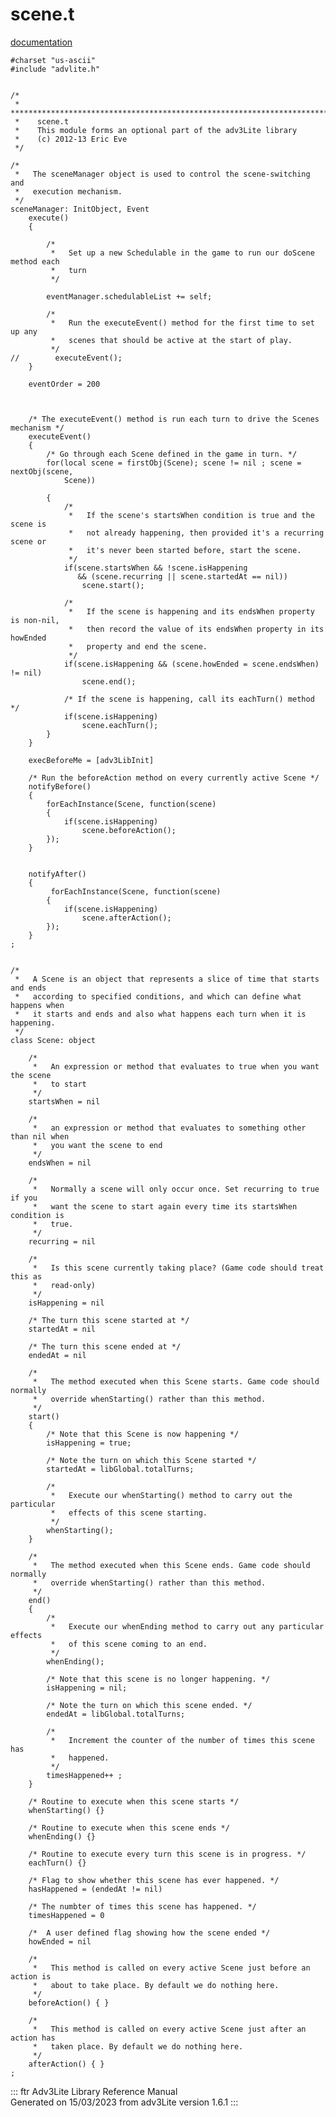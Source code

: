 # scene.t

[documentation](../file/scene.t.html)

    #charset "us-ascii"
    #include "advlite.h"


    /*
     *   ****************************************************************************
     *    scene.t 
     *    This module forms an optional part of the adv3Lite library 
     *    (c) 2012-13 Eric Eve
     */

    /* 
     *   The sceneManager object is used to control the scene-switching and
     *   execution mechanism.
     */
    sceneManager: InitObject, Event
        execute()
        {
                    
            /* 
             *   Set up a new Schedulable in the game to run our doScene method each
             *   turn
             */
           
            eventManager.schedulableList += self;
            
            /* 
             *   Run the executeEvent() method for the first time to set up any
             *   scenes that should be active at the start of play.
             */
    //        executeEvent();
        }
        
        eventOrder = 200
        
        
        
        /* The executeEvent() method is run each turn to drive the Scenes mechanism */
        executeEvent()
        {
            /* Go through each Scene defined in the game in turn. */
            for(local scene = firstObj(Scene); scene != nil ; scene = nextObj(scene,
                Scene))
                
            {
                /* 
                 *   If the scene's startsWhen condition is true and the scene is
                 *   not already happening, then provided it's a recurring scene or
                 *   it's never been started before, start the scene.
                 */
                if(scene.startsWhen && !scene.isHappening 
                   && (scene.recurring || scene.startedAt == nil))
                    scene.start();
                
                /*  
                 *   If the scene is happening and its endsWhen property is non-nil,
                 *   then record the value of its endsWhen property in its howEnded
                 *   property and end the scene.
                 */
                if(scene.isHappening && (scene.howEnded = scene.endsWhen) != nil)
                    scene.end();
                
                /* If the scene is happening, call its eachTurn() method */
                if(scene.isHappening)
                    scene.eachTurn();
            }        
        }  
        
        execBeforeMe = [adv3LibInit]
        
        /* Run the beforeAction method on every currently active Scene */
        notifyBefore()
        {
            forEachInstance(Scene, function(scene) 
            {
                if(scene.isHappening)
                    scene.beforeAction(); 
            });
        }

        
        notifyAfter()
        {
             forEachInstance(Scene, function(scene) 
            {
                if(scene.isHappening)
                    scene.afterAction(); 
            });
        }
    ;


    /* 
     *   A Scene is an object that represents a slice of time that starts and ends
     *   according to specified conditions, and which can define what happens when
     *   it starts and ends and also what happens each turn when it is happening.
     */
    class Scene: object
        
        /* 
         *   An expression or method that evaluates to true when you want the scene
         *   to start
         */
        startsWhen = nil
        
        /*  
         *   an expression or method that evaluates to something other than nil when
         *   you want the scene to end
         */
        endsWhen = nil
        
        /* 
         *   Normally a scene will only occur once. Set recurring to true if you
         *   want the scene to start again every time its startsWhen condition is
         *   true.
         */
        recurring = nil
        
        /* 
         *   Is this scene currently taking place? (Game code should treat this as
         *   read-only)
         */
        isHappening = nil
        
        /* The turn this scene started at */
        startedAt = nil
        
        /* The turn this scene ended at */
        endedAt = nil
        
        /* 
         *   The method executed when this Scene starts. Game code should normally
         *   override whenStarting() rather than this method.
         */
        start()
        {
            /* Note that this Scene is now happening */
            isHappening = true;
            
            /* Note the turn on which this Scene started */
            startedAt = libGlobal.totalTurns;
            
            /* 
             *   Execute our whenStarting() method to carry out the particular
             *   effects of this scene starting.
             */
            whenStarting();
        }
        
        /* 
         *   The method executed when this Scene ends. Game code should normally
         *   override whenStarting() rather than this method.
         */    
        end()
        {  
            /* 
             *   Execute our whenEnding method to carry out any particular effects
             *   of this scene coming to an end.
             */
            whenEnding();
            
            /* Note that this scene is no longer happening. */
            isHappening = nil;
            
            /* Note the turn on which this scene ended. */
            endedAt = libGlobal.totalTurns;       
            
            /* 
             *   Increment the counter of the number of times this scene has
             *   happened.
             */
            timesHappened++ ;        
        }
        
        /* Routine to execute when this scene starts */
        whenStarting() {}
        
        /* Routine to execute when this scene ends */
        whenEnding() {}
        
        /* Routine to execute every turn this scene is in progress. */
        eachTurn() {}
        
        /* Flag to show whether this scene has ever happened. */
        hasHappened = (endedAt != nil)
        
        /* The numbter of times this scene has happened. */
        timesHappened = 0
        
        /*  A user defined flag showing how the scene ended */
        howEnded = nil    
        
        /* 
         *   This method is called on every active Scene just before an action is
         *   about to take place. By default we do nothing here.
         */
        beforeAction() { }
        
        /* 
         *   This method is called on every active Scene just after an action has
         *   taken place. By default we do nothing here.
         */
        afterAction() { }
    ;

::: ftr
Adv3Lite Library Reference Manual\
Generated on 15/03/2023 from adv3Lite version 1.6.1
:::
